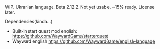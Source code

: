 WIP.
Ukranian language.
Beta 2.12.2.
Not yet usable.
~15% ready.
License later.

Dependencies(kinda...):

* Built-in start quest mod english: https://github.com/WaywardGame/starterquest
* Wayward english https://github.com/WaywardGame/english-language
